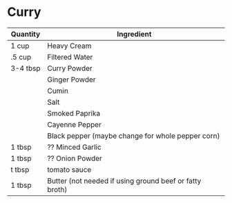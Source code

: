 # Curry
| Quantity | Ingredient |
| - | - |
| 1 cup | Heavy Cream |
| .5 cup | Filtered Water
| 3-4 tbsp | Curry Powder
|  | Ginger Powder
|  | Cumin
|  | Salt
|  | Smoked Paprika
|  | Cayenne Pepper
|  | Black pepper (maybe change for whole pepper corn)
| 1 tbsp | ?? Minced Garlic
| 1 tbsp | ?? Onion Powder
| t tbsp | tomato sauce
| 1 tbsp | Butter (not needed if using ground beef or fatty broth)
<!--stackedit_data:
eyJoaXN0b3J5IjpbMTcyMTYwMDAyOCwtMTUyOTI2NjM0MCwyMj
k3OTI5MzUsMTUwMzI3MDE1NywtMTExMDg0MjAwXX0=
-->